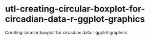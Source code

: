 # utl-creating-circular-boxplot-for-circadian-data-r-ggplot-graphics
Creating circular boxplot for circadian data r ggplot graphics
